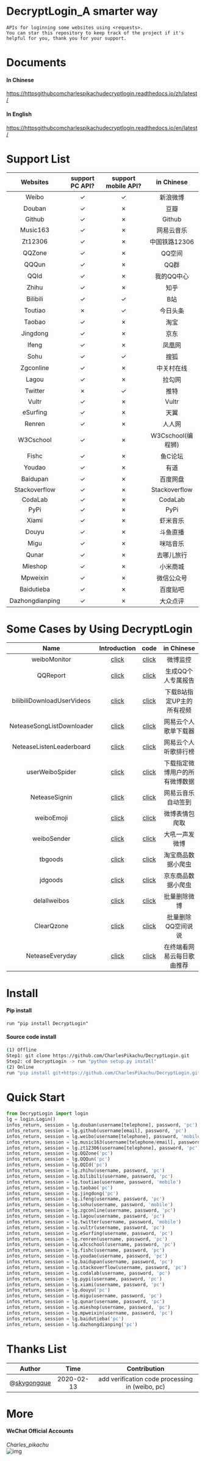 # DecryptLogin_A smarter way
```
APIs for loginning some websites using <requests>.
You can star this repository to keep track of the project if it's helpful for you, thank you for your support.
```

# Documents
#### In Chinese
https://httpsgithubcomcharlespikachudecryptlogin.readthedocs.io/zh/latest/
#### In English
https://httpsgithubcomcharlespikachudecryptlogin.readthedocs.io/en/latest/

# Support List
|  Websites        | support PC API?    |  support mobile API?     |  in Chinese        |
|  :----:          | :----:             |  :----:                  |  :----:            |
|  Weibo           | ✓                  |  ✓                       |  新浪微博          |
|  Douban          | ✓                  |  ✗                       |  豆瓣              |
|  Github          | ✓                  |  ✗                       |  Github            |
|  Music163        | ✓                  |  ✗                       |  网易云音乐        |
|  Zt12306         | ✓                  |  ✗                       |  中国铁路12306     |
|  QQZone          | ✓                  |  ✗                       |  QQ空间            |
|  QQQun           | ✓                  |  ✗                       |  QQ群              |
|  QQId			   | ✓                  |  ✗                       |  我的QQ中心        |
|  Zhihu		   | ✓                  |  ✗                       |  知乎         	    |
|  Bilibili		   | ✓                  |  ✓                       |  B站               |
|  Toutiao		   | ✗                  |  ✓                       |  今日头条          |
|  Taobao          | ✓                  |  ✗                       |  淘宝              |
|  Jingdong        | ✓                  |  ✗                       |  京东              |
|  Ifeng           | ✓                  |  ✗                       |  凤凰网            |
|  Sohu            | ✓                  |  ✓                       |  搜狐              |
|  Zgconline       | ✓                  |  ✗                       |  中关村在线        |
|  Lagou           | ✓                  |  ✗                       |  拉勾网            |
|  Twitter         | ✗                  |  ✓                       |  推特              |
|  Vultr           | ✓                  |  ✗                       |  Vultr             |
|  eSurfing        | ✓                  |  ✗                       |  天翼              |
|  Renren          | ✓                  |  ✗                       |  人人网            |
|  W3Cschool       | ✓                  |  ✗                       |  W3Cschool(编程狮) |
|  Fishc           | ✓                  |  ✗                       |  鱼C论坛           |
|  Youdao          | ✓                  |  ✗                       |  有道              |
|  Baidupan        | ✓                  |  ✗                       |  百度网盘          |
|  Stackoverflow   | ✓                  |  ✗                       |  Stackoverflow     |
|  CodaLab         | ✓                  |  ✗                       |  CodaLab           |
|  PyPi            | ✓                  |  ✗                       |  PyPi              | 
|  Xiami           | ✓                  |  ✗                       |  虾米音乐          |
|  Douyu           | ✓                  |  ✗                       |  斗鱼直播          |
|  Migu            | ✓                  |  ✗                       |  咪咕音乐          |
|  Qunar           | ✓                  |  ✗                       |  去哪儿旅行        |
|  Mieshop         | ✓                  |  ✗                       |  小米商城          |
|  Mpweixin        | ✓                  |  ✗                       |  微信公众号        |
|  Baidutieba      | ✓                  |  ✗                       |  百度贴吧          |
|  Dazhongdianping | ✓                  |  ✗                       |  大众点评          |

# Some Cases by Using DecryptLogin
|  Name                       |   Introduction                                                   |   code                                                                                                       |  in Chinese                     |
|  :----:                     |   :----:                                                         |   :----:                                                                                                     |  :----:                         |
|  weiboMonitor               |   [click](https://mp.weixin.qq.com/s/uOT1cGqXkOq-Hdc8TVnglg)     |   [click](https://github.com/CharlesPikachu/DecryptLogin/tree/master/examples/weiboMonitor)                  |  微博监控                       |
|  QQReport                   |	  [click](https://mp.weixin.qq.com/s/dsVtEp_TFeyeSAAUn1zFEw)     |	 [click](https://github.com/CharlesPikachu/DecryptLogin/tree/master/examples/QQReports)                     |  生成QQ个人专属报告             |
|  bilibiliDownloadUserVideos |   [click](https://mp.weixin.qq.com/s/GaVW4_nbAaO0QvphI7QgnA)     |   [click](https://github.com/CharlesPikachu/DecryptLogin/tree/master/examples/bilibiliDownloadUserVideos)    |  下载B站指定UP主的所有视频      |
|  NeteaseSongListDownloader  |   [click](https://mp.weixin.qq.com/s/_82U7luG6jmV-xb8-Qkiew)     |   [click](https://github.com/CharlesPikachu/DecryptLogin/tree/master/examples/NeteaseSongListDownloader)     |  网易云个人歌单下载器           |
|  NeteaseListenLeaderboard   |   [click](https://mp.weixin.qq.com/s/Wlf1a82oACc9N7zGezcy8Q)     |   [click](https://github.com/CharlesPikachu/DecryptLogin/tree/master/examples/NeteaseListenLeaderboard)      |  网易云个人听歌排行榜           |
|  userWeiboSpider            |   [click](https://mp.weixin.qq.com/s/-3BDTZAE1x7nfCLNq2mFBw)     |   [click](https://github.com/CharlesPikachu/DecryptLogin/tree/master/examples/userWeiboSpider)               |  下载指定微博用户的所有微博数据 |
|  NeteaseSignin              |   [click](https://mp.weixin.qq.com/s/8d7smUSzW2ds1ypZq-yeFw)     |   [click](https://github.com/CharlesPikachu/DecryptLogin/tree/master/examples/NeteaseSignin)                 |  网易云音乐自动签到             |  
|  weiboEmoji                 |   [click](https://mp.weixin.qq.com/s/QiPm4gyE8i5amR5gB3IbBA)     |   [click](https://github.com/CharlesPikachu/DecryptLogin/tree/master/examples/weiboEmoji)                    |  微博表情包爬取                 |
|  weiboSender                |   [click](https://mp.weixin.qq.com/s/_aIY-iVj3xetfHQyMxflkg)     |   [click](https://github.com/CharlesPikachu/DecryptLogin/tree/master/examples/weiboSender)                   |  大吼一声发微博                 |
|  tbgoods                    |   [click](https://mp.weixin.qq.com/s/NhK9eeWNXv_wPnolccRR-g)     |   [click](https://github.com/CharlesPikachu/DecryptLogin/tree/master/examples/tbgoods)                       |  淘宝商品数据小爬虫             |
|  jdgoods                    |   [click](https://mp.weixin.qq.com/s/LXheJveR248ZW4SP5F6fjw)     |   [click](https://github.com/CharlesPikachu/DecryptLogin/tree/master/examples/jdgoods)                       |  京东商品数据小爬虫             |
|  delallweibos               |   [click](https://mp.weixin.qq.com/s/E5Erg10FvyutEKaB_JGufA)     |   [click](https://github.com/CharlesPikachu/DecryptLogin/tree/master/examples/delallweibos)                  |  批量删除微博                   |
|  ClearQzone                 |   [click](https://mp.weixin.qq.com/s/Fj9MQXXRZ8wuKiX3Tytx8A)     |   [click](https://github.com/CharlesPikachu/DecryptLogin/tree/master/examples/ClearQzone)                    |  批量删除QQ空间说说             |
|  NeteaseEveryday            |   [click](https://mp.weixin.qq.com/s/tliFa5CYVEirMEyUj0jPbg)     |   [click](https://github.com/CharlesPikachu/DecryptLogin/tree/master/examples/NeteaseEveryday)               |  在终端看网易云每日歌曲推荐     |

# Install
#### Pip install
```
run "pip install DecryptLogin"
```
#### Source code install
```sh
(1) Offline
Step1: git clone https://github.com/CharlesPikachu/DecryptLogin.git
Step2: cd DecryptLogin -> run "python setup.py install"
(2) Online
run "pip install git+https://github.com/CharlesPikachu/DecryptLogin.git@master"
```

# Quick Start
```python
from DecryptLogin import login
lg = login.Login()
infos_return, session = lg.douban(username[telephone], password, 'pc')
infos_return, session = lg.github(username[email], password, 'pc')
infos_return, session = lg.weibo(username[telephone], password, 'mobile')
infos_return, session = lg.music163(username[telephone/email], password, 'pc')
infos_return, session = lg.zt12306(username[telephone], password, 'pc')
infos_return, session = lg.QQZone('pc')
infos_return, session = lg.QQQun('pc')
infos_return, session = lg.QQId('pc')
infos_return, session = lg.zhihu(username, password, 'pc')
infos_return, session = lg.bilibili(username, password, 'pc')
infos_return, session = lg.toutiao(username, password, 'mobile')
infos_return, session = lg.taobao('pc')
infos_return, session = lg.jingdong('pc')
infos_return, session = lg.ifeng(username, password, 'pc')
infos_return, session = lg.sohu(username, password, 'mobile')
infos_return, session = lg.zgconline(username, password, 'pc')
infos_return, session = lg.lagou(username, password, 'pc')
infos_return, session = lg.twitter(username, password, 'mobile')
infos_return, session = lg.vultr(username, password, 'pc')
infos_return, session = lg.eSurfing(username, password, 'pc')
infos_return, session = lg.renren(username, password, 'pc')
infos_return, session = lg.w3cschool(username, password, 'pc')
infos_return, session = lg.fishc(username, password, 'pc')
infos_return, session = lg.youdao(username, password, 'pc')
infos_return, session = lg.baidupan(username, password, 'pc')
infos_return, session = lg.stackoverflow(username, password, 'pc')
infos_return, session = lg.codalab(username, password, 'pc')
infos_return, session = lg.pypi(username, password, 'pc')
infos_return, session = lg.xiami(username, password, 'pc')
infos_return, session = lg.douyu('pc')
infos_return, session = lg.migu(username, password, 'pc')
infos_return, session = lg.qunar(username, password, 'pc')
infos_return, session = lg.mieshop(username, password, 'pc')
infos_return, session = lg.mpweixin(username, password, 'pc')
infos_return, session = lg.baidutieba('pc')
infos_return, session = lg.dazhongdianping('pc')
```

# Thanks List
|  Author                                            |           Time            |   Contribution                                     |
|  :----:                                            |           :----:          |   :----:                                           |
|  @[skygongque](https://github.com/skygongque)      |           2020-02-13      |   add verification code processing in (weibo, pc)  |

# More
#### WeChat Official Accounts
*Charles_pikachu*  
![img](pikachu.jpg)
